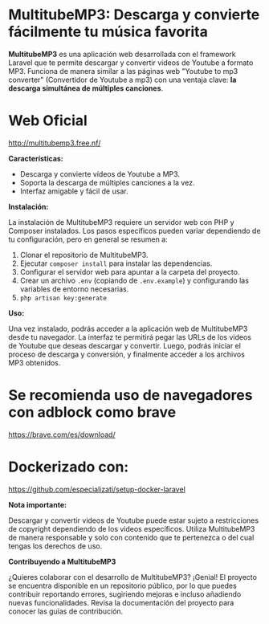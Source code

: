 # MultitubeMP3: Descarga y convierte fácilmente tu música favorita

**MultitubeMP3** es una aplicación web desarrollada con el framework Laravel que te permite descargar y convertir videos de Youtube a formato MP3. Funciona de manera similar a las páginas web "Youtube to mp3 converter" (Convertidor de Youtube a mp3) con una ventaja clave: **la descarga simultánea de múltiples canciones**. 

# Web Oficial
http://multitubemp3.free.nf/

**Características:**

* Descarga y convierte vídeos de Youtube a MP3.
* Soporta la descarga de múltiples canciones a la vez.
* Interfaz amigable y fácil de usar.

**Instalación:**

La instalación de MultitubeMP3 requiere un servidor web con PHP y Composer instalados. Los pasos específicos pueden variar dependiendo de tu configuración, pero en general se resumen a:

1. Clonar el repositorio de MultitubeMP3.
2. Ejecutar `composer install` para instalar las dependencias.
3. Configurar el servidor web para apuntar a la carpeta del proyecto.
4. Crear un archivo `.env` (copiando de `.env.example`) y configurando las variables de entorno necesarias.
5. `php artisan key:generate`

**Uso:**

Una vez instalado, podrás acceder a la aplicación web de MultitubeMP3 desde tu navegador. La interfaz te permitirá pegar las URLs de los videos de Youtube que deseas descargar y convertir. Luego, podrás iniciar el proceso de descarga y conversión, y finalmente acceder a los archivos MP3 obtenidos.

# Se recomienda uso de navegadores con adblock como brave
https://brave.com/es/download/


# Dockerizado con:
https://github.com/especializati/setup-docker-laravel



**Nota importante:**

Descargar y convertir videos de Youtube puede estar sujeto a restricciones de copyright dependiendo de los videos específicos. Utiliza MultitubeMP3 de manera responsable y solo con contenido que te pertenezca o del cual tengas los derechos de uso.


**Contribuyendo a MultitubeMP3**

¿Quieres colaborar con el desarrollo de MultitubeMP3? ¡Genial! El proyecto se encuentra disponible en un repositorio público, por lo que puedes contribuir reportando errores, sugiriendo mejoras e incluso añadiendo nuevas funcionalidades. Revisa la documentación del proyecto para conocer las guías de contribución.
